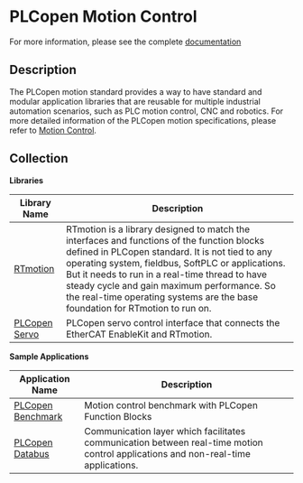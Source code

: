 # PLCopen Motion Control

For more information, please see the complete [documentation](https://docs.openedgeplatform.intel.com/edge-ai-libraries/plcopen-motion-control/main/index.html) 

## Description

The PLCopen motion standard provides a way to have standard and modular application libraries that are reusable for multiple industrial automation scenarios, such as PLC motion control, CNC and robotics. For more detailed information of the PLCopen motion specifications, please refer to [Motion Control](https://plcopen.org/technical-activities/motion-control).

## Collection

**Libraries**

| Library Name     | Description |
| ---------------- | ----------- |
| [RTmotion](https://docs.openedgeplatform.intel.com/edge-ai-libraries/plcopen-motion-control/main/rt-motion/rt-motion.html) | RTmotion is a library designed to match the interfaces and functions of the function blocks defined in PLCopen standard. It is not tied to any operating system, fieldbus, SoftPLC or applications. But it needs to run in a real-time thread to have steady cycle and gain maximum performance. So the real-time operating systems are the base foundation for RTmotion to run on.|
| [PLCopen Servo](plcopen-servo) | PLCopen servo control interface that connects the EtherCAT EnableKit and RTmotion. |

**Sample Applications**

| Application Name | Description |
| ---------------- | ----------- |
| [PLCopen Benchmark](plcopen-benchmark) | Motion control benchmark with PLCopen Function Blocks |
| [PLCopen Databus](plcopen-databus) | Communication layer which facilitates communication between real-time motion control applications and non-real-time applications. |

